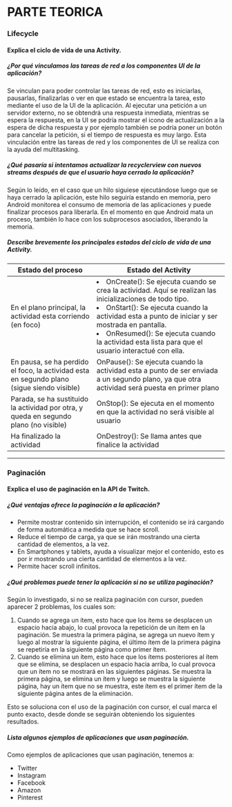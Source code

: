 # PARTE TEORICA

### Lifecycle

#### Explica el ciclo de vida de una Activity.

##### ¿Por qué vinculamos las tareas de red a los componentes UI de la aplicación?
Se vinculan para poder controlar las tareas de red, esto es iniciarlas, pausarlas, finalizarlas o ver  en que estado se encuentra la tarea, esto mediante el uso de la UI de la aplicación. Al ejecutar una petición a un servidor externo, no se obtendrá una respuesta inmediata, mientras se espera la respuesta, en la UI se podría mostrar el icono de actualización a la espera de dicha respuesta y por ejemplo también se podría poner un botón para cancelar la petición, si el tiempo de respuesta es muy largo. Esta vinculación entre las tareas de red y los componentes de UI se realiza con la ayuda del multitasking.

##### ¿Qué pasaría si intentamos actualizar la recyclerview con nuevos streams después de que el usuario haya cerrado la aplicación?
Según lo leído, en el caso que un hilo siguiese ejecutándose luego que se haya cerrado la aplicación, este hilo seguiría estando en memoria, pero Android monitorea el consumo de memoria de las aplicaciones y puede finalizar procesos para liberarla. En el momento en que Android mata un proceso, también lo hace con los subprocesos asociados, liberando la memoria.

##### Describe brevemente los principales estados del ciclo de vida de una Activity.

| Estado del proceso  | Estado del Activity |
| ------------- | ------------- |
| En el plano principal, la actividad esta corriendo (en foco)      | <li> OnCreate(): Se ejecuta cuando se crea la actividad. Aquí se realizan las inicializaciones de todo tipo. </li><li> OnStart(): Se ejecuta cuando la actividad esta a punto de iniciar y ser mostrada en pantalla. </li><li> OnResumed(): Se ejecuta cuando la actividad esta lista para que el usuario interactué con ella. </li>    |
| En pausa, se ha perdido el foco, la actividad esta en segundo plano (sigue siendo visible)      | OnPause(): Se ejecuta cuando la actividad esta a punto de ser enviada a un segundo plano, ya que otra actividad será puesta en primer plano    |
| Parada, se ha sustituido la actividad por otra, y queda en segundo plano (no visible)     | OnStop(): Se ejecuta en el momento en que la actividad no será visible al usuario     |
| Ha finalizado la actividad    | OnDestroy(): Se llama antes que finalice la actividad     |

---

### Paginación 

#### Explica el uso de paginación en la API de Twitch.

##### ¿Qué ventajas ofrece la paginación a la aplicación?
* Permite mostrar contenido sin interrupción, el contenido se irá cargando de forma automática a medida que se hace scroll.
* Reduce el tiempo de carga, ya que se irán mostrando una cierta cantidad de elementos, a la vez.
* En Smartphones y tablets, ayuda a visualizar mejor el contenido, esto es por ir mostrando una cierta cantidad de elementos a la vez.
* Permite hacer scroll infinitos.

##### ¿Qué problemas puede tener la aplicación si no se utiliza paginación?
Según lo investigado, si no se realiza paginación con cursor, pueden aparecer 2 problemas, los cuales son:
1. Cuando se agrega un ítem, esto hace que los ítems se desplacen un espacio hacia abajo, lo cual provoca la repetición de un ítem en la paginación. Se muestra la primera página, se agrega un nuevo ítem y luego al mostrar la siguiente página, el último ítem de la primera página se repetiría en la siguiente página como primer ítem.
1. Cuando se elimina un ítem, esto hace que los ítems posteriores al ítem que se elimina, se desplacen un espacio hacia arriba, lo cual provoca que un ítem no se mostrará en las siguientes páginas. Se muestra la primera página, se elimina un ítem y luego se muestra la siguiente página, hay un ítem que no se muestra, este ítem es el primer ítem de la siguiente página antes de la eliminación.

Esto se soluciona con el uso de la paginación con cursor, el cual marca el punto exacto, desde donde se seguirán obteniendo los siguientes resultados.

##### Lista algunos ejemplos de aplicaciones que usan paginación.
Como ejemplos de aplicaciones que usan paginación, tenemos a:
* Twitter
* Instagram
* Facebook
* Amazon
* Pinterest